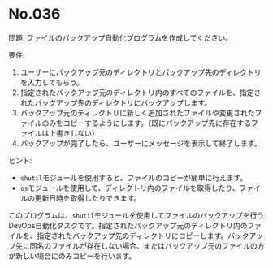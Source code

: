 # No.036

問題: ファイルのバックアップ自動化プログラムを作成してください。

要件:
1. ユーザーにバックアップ元のディレクトリとバックアップ先のディレクトリを入力してもらう。
2. 指定されたバックアップ元のディレクトリ内のすべてのファイルを、指定されたバックアップ先のディレクトリにバックアップします。
3. バックアップ元のディレクトリに新しく追加されたファイルや変更されたファイルのみをコピーするようにします。（既にバックアップ先に存在するファイルは上書きしない）
4. バックアップが完了したら、ユーザーにメッセージを表示して終了します。

ヒント:
- `shutil`モジュールを使用すると、ファイルのコピーが簡単に行えます。
- `os`モジュールを使用して、ディレクトリ内のファイルを取得したり、ファイルの更新日時を取得したりできます。

このプログラムは、`shutil`モジュールを使用してファイルのバックアップを行うDevOps自動化タスクです。指定されたバックアップ元のディレクトリ内のファイルを、指定されたバックアップ先のディレクトリにコピーします。バックアップ先に同名のファイルが存在しない場合、またはバックアップ元のファイルの方が新しい場合にのみコピーを行います。

